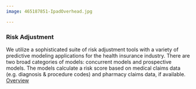```yaml
---
image: 465187851-IpadOverhead.jpg

---
```


### Risk Adjustment

We utilize a sophisticated suite of risk adjustment tools with a variety of predictive modeling applications for the health insurance industry. There are two broad categories of models: concurrent models and prospective models. The models calculate a risk score based on medical claims data (e.g. diagnosis & procedure codes) and pharmacy claims data, if available.
[Overview]

[Overview]: http://google.com
